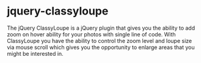 jquery-classyloupe
==================

The jQuery ClassyLoupe is a jQuery plugin that gives you the ability to add zoom on hover ability for your photos with single line of code. With ClassyLoupe you have the ability to control the zoom level and loupe size via mouse scroll which gives you the opportunity to enlarge areas that you might be interested in.

